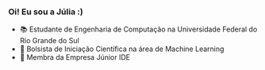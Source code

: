 ### Oi! Eu sou a Júlia :) 

- 📚 Estudante de Engenharia de Computação na Universidade Federal do Rio Grande do Sul 
- 🔭 Bolsista de Iniciação Científica na área de Machine Learning
- 🚀 Membra da Empresa Júnior IDE
